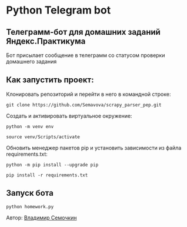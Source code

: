 # Python Telegram bot

## Телеграмм-бот для домашних заданий Яндекс.Практикума
Бот присылает сообщение в телеграмм со статусом проверки домашнего задания

## Как запустить проект:
Клонировать репозиторий и перейти в него в командной строке:

```
git clone https://github.com/Semavova/scrapy_parser_pep.git
```

Создать и активировать виртуальное окружение:
```
python -m venv env
```

```
source venv/Scripts/activate
```

Обновить менеджер пакетов pip и установить зависимости из файла requirements.txt:
```
python -m pip install --upgrade pip
```

```
pip install -r requirements.txt
```

## Запуск бота
```
python homework.py
```

Автор: [Владимир Семочкин](https://github.com/Semavova)

